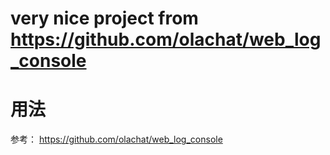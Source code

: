 # very nice project from https://github.com/olachat/web_log_console

# 用法

参考： https://github.com/olachat/web_log_console

